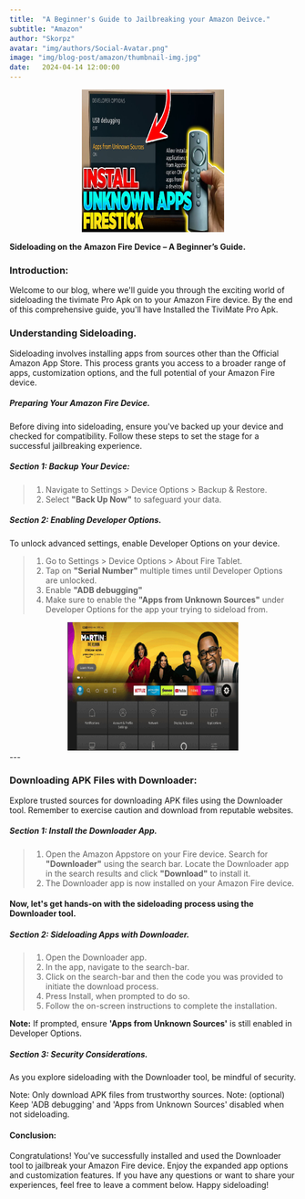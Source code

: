 ```yaml
---
title:  "A Beginner's Guide to Jailbreaking your Amazon Deivce."
subtitle: "Amazon"
author: "Skorpz"
avatar: "img/authors/Social-Avatar.png"
image: "img/blog-post/amazon/thumbnail-img.jpg"
date:   2024-04-14 12:00:00
---
```


<div style="text-align: center"><img src="img/blog-post/amazon/post-img.png" width="250" height="250" /></div>

**Sideloading on the Amazon Fire Device – A Beginner’s Guide.**

### **Introduction:**
Welcome to our blog, where we'll guide you through the exciting world of sideloading the tivimate Pro Apk on to your Amazon Fire device. By the end of this comprehensive guide, you'll have Installed the TiviMate Pro Apk.

### **Understanding Sideloading.**
Sideloading involves installing apps from sources other than the Official Amazon App Store. This process grants you access to a broader range of apps, customization options, and the full potential of your Amazon Fire device.

##### Preparing Your Amazon Fire Device.
Before diving into sideloading, ensure you've backed up your device and checked for compatibility. Follow these steps to set the stage for a successful jailbreaking experience.

##### Section 1: Backup Your Device:
>   1. Navigate to Settings > Device Options > Backup & Restore.
>   2. Select **"Back Up Now"** to safeguard your data.

##### Section 2: Enabling Developer Options.
To unlock advanced settings, enable Developer Options on your device.

>   1. Go to Settings > Device Options > About Fire Tablet.
>   2. Tap on **"Serial Number"** multiple times until Developer Options are unlocked.
>   3. Enable **"ADB debugging"** 
>   4. Make sure to enable the **"Apps from Unknown Sources"** under Developer Options for the app your trying to sideload from.

<div style="text-align: center"><img src="img/blog-post/amazon/dev-setup.gif" width="300" height="225" /></div>
---

### Downloading APK Files with Downloader:
Explore trusted sources for downloading APK files using the Downloader tool. Remember to exercise caution and download from reputable websites.

##### Section 1: Install the Downloader App.
> 1. Open the Amazon Appstore on your Fire device.
> Search for **"Downloader"** using the search bar.
> Locate the Downloader app in the search results and click **"Download"** to install it.
> 2. The Downloader app is now installed on your Amazon Fire device.

#### Now, let's get hands-on with the sideloading process using the Downloader tool.
##### Section 2: Sideloading Apps with Downloader.
> 1. Open the Downloader app.
> 2. In the app, navigate to the search-bar.
> 3. Click on the search-bar and then the code you was provided to initiate the download process.
> 4. Press Install, when prompted to do so.
> 5. Follow the on-screen instructions to complete the installation.

**Note:** If prompted, ensure **'Apps from Unknown Sources'** is still enabled in Developer Options.

##### Section 3: Security Considerations.
As you explore sideloading with the Downloader tool, be mindful of security.

Note: Only download APK files from trustworthy sources.
Note: (optional) Keep 'ADB debugging' and 'Apps from Unknown Sources' disabled when not sideloading.

#### Conclusion:
Congratulations! You've successfully installed and used the Downloader tool to jailbreak your Amazon Fire device. Enjoy the expanded app options and customization features. If you have any questions or want to share your experiences, feel free to leave a comment below. Happy sideloading!
